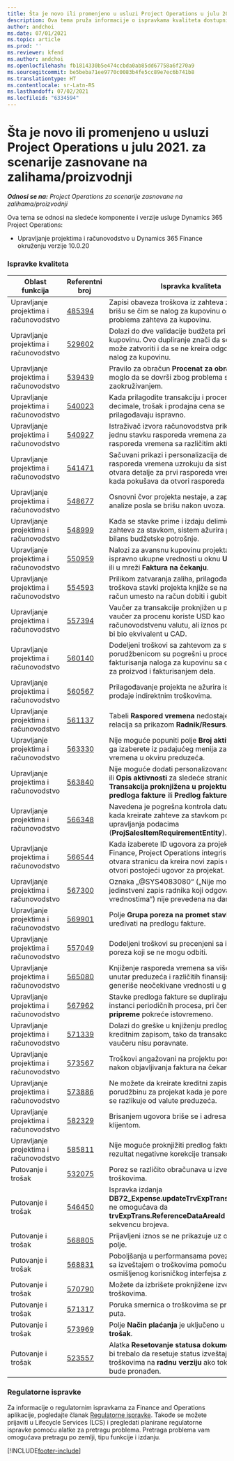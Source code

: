 ```yaml
---
title: Šta je novo ili promenjeno u usluzi Project Operations u julu 2021. za scenarije zasnovane na zalihama/proizvodnji
description: Ova tema pruža informacije o ispravkama kvaliteta dostupnim u izdanju za jul 2021. usluge Project Operations za scenarije zasnovane na zalihama/proizvodnji.
author: andchoi
ms.date: 07/01/2021
ms.topic: article
ms.prod: ''
ms.reviewer: kfend
ms.author: andchoi
ms.openlocfilehash: fb1814330b5e474ccbda0ab85dd67758a6f270a9
ms.sourcegitcommit: be5beba71ee9770c0083b4fe5cc89e7ec6b741b8
ms.translationtype: HT
ms.contentlocale: sr-Latn-RS
ms.lasthandoff: 07/02/2021
ms.locfileid: "6334594"
---
```

# <a name="whats-new-or-changed-in-project-operations-july-2021-for-stockedproduction-based-scenarios"></a>Šta je novo ili promenjeno u usluzi Project Operations u julu 2021. za scenarije zasnovane na zalihama/proizvodnji

_**Odnosi se na:** Project Operations za scenarije zasnovane na zalihama/proizvodnji_

Ova tema se odnosi na sledeće komponente i verzije usluge Dynamics 365 Project Operations:

- Upravljanje projektima i računovodstvo u Dynamics 365 Finance okruženju verzije 10.0.20
 
### <a name="quality-updates"></a>Ispravke kvaliteta
                                                                                                                                                                                  
| Oblast funkcija                      | Referentni broj| Ispravka kvaliteta                                                                                                                                                                          |
|-----------------------------------|--------|---------------------------------------------------------------------------------------------------------------------------------------------------------------------------------|
| Upravljanje projektima i računovodstvo | [485394](https://fix.lcs.dynamics.com/Issue/Details/?bugId=485394) | Zapisi obaveza troškova iz zahteva za kupovinu brišu se čim se nalog za kupovinu oslobodi problema zahteva za kupovinu.                                                                           |
| Upravljanje projektima i računovodstvo | [529602](https://fix.lcs.dynamics.com/Issue/Details/?bugId=529602) | Dolazi do dve validacije budžeta pri zahtevu za kupovinu. Ovo dupliranje znači da se zahtev ne može zatvoriti i da se ne kreira odgovarajući nalog za kupovinu.                                                                                                                        |
| Upravljanje projektima i računovodstvo | [539439](https://fix.lcs.dynamics.com/Issue/Details/?bugId=539439) | Pravilo za obračun **Procenat za obračun** nije moglo da se dovrši zbog problema sa zaokruživanjem.                                                                              |
| Upravljanje projektima i računovodstvo | [540023](https://fix.lcs.dynamics.com/Issue/Details/?bugId=540023) | Kada prilagodite transakciju i procenat sadrži decimale, trošak i prodajna cena se ne prilagođavaju ispravno.                                      |
| Upravljanje projektima i računovodstvo | [540927](https://fix.lcs.dynamics.com/Issue/Details/?bugId=540927) | Istraživač izvora računovodstva prikazuje sate za jednu stavku rasporeda vremena za više stavki rasporeda vremena sa različitim aktivnostima.                                      |
| Upravljanje projektima i računovodstvo | [541471](https://fix.lcs.dynamics.com/Issue/Details/?bugId=541471) | Sačuvani prikazi i personalizacija detalja stavke rasporeda vremena uzrokuju da sistem uvek otvara detalje za prvi rasporeda vremena na listi kada pokušava da otvori rasporeda vremena.  |
| Upravljanje projektima i računovodstvo | [548677](https://fix.lcs.dynamics.com/Issue/Details/?bugId=548677) | Osnovni čvor projekta nestaje, a zapisi strukturne analize posla se brišu nakon uvoza.                                                                                             |
| Upravljanje projektima i računovodstvo | [548999](https://fix.lcs.dynamics.com/Issue/Details/?bugId=548999) | Kada se stavke prime i izdaju delimično iz zahteva za stavkom, sistem ažurira pogrešan bilans budžetske potrošnje. |
| Upravljanje projektima i računovodstvo | [550959](https://fix.lcs.dynamics.com/Issue/Details/?bugId=550959) | Nalozi za avansnu kupovinu projekta ne prikazuju ispravno ukupne vrednosti u oknu **Ukupni iznosi** ili u mreži **Faktura na čekanju**.                                                                  |
| Upravljanje projektima i računovodstvo | [554593](https://fix.lcs.dynamics.com/Issue/Details/?bugId=554593) | Prilikom zatvaranja zaliha, prilagođavanja troškova stavki projekta knjiže se na bilansni račun umesto na račun dobiti i gubitka.                                                            |
| Upravljanje projektima i računovodstvo | [557394](https://fix.lcs.dynamics.com/Issue/Details/?bugId=557394) | Vaučer za transakcije proknjižen u projektu i vaučer za procenu koriste USD kao računovodstvenu valutu, ali iznos pokazuje koliki bi bio ekvivalent u CAD.              |
| Upravljanje projektima i računovodstvo | [560140](https://fix.lcs.dynamics.com/Issue/Details/?bugId=560140) | Dodeljeni troškovi sa zahtevom za stavkom i porudžbenicom su pogrešni u procesu fakturisanja naloga za kupovinu sa delom računa za proizvod i fakturisanjem dela.       |
| Upravljanje projektima i računovodstvo | [560567](https://fix.lcs.dynamics.com/Issue/Details/?bugId=560567) | Prilagođavanje projekta ne ažurira ispravno iznos prodaje indirektnim troškovima.                                                                                    |
| Upravljanje projektima i računovodstvo | [561137](https://fix.lcs.dynamics.com/Issue/Details/?bugId=561137) | Tabeli **Raspored vremena** nedostaje definisana relacija sa prikazom **Radnik/Resurs**.                                                                                   |
| Upravljanje projektima i računovodstvo | [563330](https://fix.lcs.dynamics.com/Issue/Details/?bugId=563330) | Nije moguće popuniti polje **Broj aktivnosti** kada ga izaberete iz padajućeg menija za raspored vremena u okviru preduzeća.                                                                 |
| Upravljanje projektima i računovodstvo | [563840](https://fix.lcs.dynamics.com/Issue/Details/?bugId=563840) | Nije moguće dodati personalizovano polje **Svrha** ili **Opis aktivnosti** za sledeće stranice: **Transakcija proknjižena u projektu**, **Kreiranje predloga fakture** ili **Predlog fakture**.  |
| Upravljanje projektima i računovodstvo | [566348](https://fix.lcs.dynamics.com/Issue/Details/?bugId=566348) | Navedena je pogrešna kontrola datuma isporuke kada kreirate zahteve za stavkom pomoću upravljanja podacima (**ProjSalesItemRequirementEntity**).                                              |
| Upravljanje projektima i računovodstvo | [566544](https://fix.lcs.dynamics.com/Issue/Details/?bugId=566544) | Kada izaberete ID ugovora za projekat u usluzi Finance, Project Operations integrisano okruženje otvara stranicu da kreira novi zapis umesto da otvori postojeći ugovor za projekat.                                                                                                                 |
| Upravljanje projektima i računovodstvo | [567300](https://fix.lcs.dynamics.com/Issue/Details/?bugId=567300) |  Oznaka „@SYS4083080“ („Nije moguće pronaći jedinstveni zapis radnika koji odgovara unetim vrednostima“) nije prevedena na danski.                                |
| Upravljanje projektima i računovodstvo | [569901](https://fix.lcs.dynamics.com/Issue/Details/?bugId=569901) | Polje **Grupa poreza na promet stavki** se ne može uređivati na predlogu fakture.                                                                               |
| Upravljanje projektima i računovodstvo | [557049](https://fix.lcs.dynamics.com/Issue/Details/?bugId=557049) | Dodeljeni troškovi su precenjeni sa iznosima poreza koji se ne mogu odbiti.                                                                                                    |
| Upravljanje projektima i računovodstvo | [565080](https://fix.lcs.dynamics.com/Issue/Details/?bugId=565080) | Knjiženje rasporeda vremena sa više projekata unutar preduzeća i različitih finansijskih aspekata generiše neočekivane vrednosti u glavnoj knjizi.                             |
| Upravljanje projektima i računovodstvo | [567962](https://fix.lcs.dynamics.com/Issue/Details/?bugId=567962) | Stavke predloga fakture se dupliraju zbog više instanci periodičnih procesa, pri čemu se **uvoz iz pripreme** pokreće istovremeno.                                      |
| Upravljanje projektima i računovodstvo | [571339](https://fix.lcs.dynamics.com/Issue/Details/?bugId=571339) | Dolazi do greške u knjiženju predloga fakture sa kreditnim zapisom, tako da transakcije na vaučeru nisu poravnate.    |
| Upravljanje projektima i računovodstvo | [573567](https://fix.lcs.dynamics.com/Issue/Details/?bugId=573567) | Troškovi angažovani na projektu postaju netačni nakon objavljivanja faktura na čekanju.                                                                             |
| Upravljanje projektima i računovodstvo | [573886](https://fix.lcs.dynamics.com/Issue/Details/?bugId=573886) | Ne možete da kreirate kreditni zapis za ulaznu porudžbinu za projekat kada je porez u valuti koja se razlikuje od valute preduzeća.                                      |
| Upravljanje projektima i računovodstvo | [582329](https://fix.lcs.dynamics.com/Issue/Details/?bugId=582329) | Brisanjem ugovora briše se i adresa povezana sa klijentom.                                                                                     |
| Upravljanje projektima i računovodstvo | [585811](https://fix.lcs.dynamics.com/Issue/Details/?bugId=585811) | Nije moguće proknjižiti predlog fakture koji je rezultat negativne korekcije transakcije vremena.                                                                    |
| Putovanje i trošak                  | [532075](https://fix.lcs.dynamics.com/Issue/Details/?bugId=532075) | Porez se različito obračunava u izveštajima o troškovima.                                                                                                                  |
| Putovanje i trošak                  | [546450](https://fix.lcs.dynamics.com/Issue/Details/?bugId=546450) | Ispravka izdanja **DB72_Expense.updateTrvExpTransProjTransId()** ne omogućava da **trvExpTrans.ReferenceDataAreaId** kreira novu sekvencu brojeva.                    |
| Putovanje i trošak                  | [568805](https://fix.lcs.dynamics.com/Issue/Details/?bugId=568805) | Prijavljeni iznos se ne prikazuje uz obavezno polje.                                                                                                             |
| Putovanje i trošak                  | [568831](https://fix.lcs.dynamics.com/Issue/Details/?bugId=568831) | Poboljšanja u performansama povezivanja troška sa izveštajem o troškovima pomoću ponovo osmišljenog korisničkog interfejsa za troškove.                                                            |
| Putovanje i trošak                  | [570790](https://fix.lcs.dynamics.com/Issue/Details/?bugId=570790) | Možete da izbrišete proknjižene izveštaje o troškovima.                                                                                           |
| Putovanje i trošak                  | [571317](https://fix.lcs.dynamics.com/Issue/Details/?bugId=571317) | Poruka smernica o troškovima se prikazuje više puta.                                                                                                       |
| Putovanje i trošak                  | [573969](https://fix.lcs.dynamics.com/Issue/Details/?bugId=573969) | Polje **Način plaćanja** je uključeno u okno **Novi trošak**.                                                                                                      |
| Putovanje i trošak                  | [523557](https://fix.lcs.dynamics.com/Issue/Details/?bugId=523557) | Alatka **Resetovanje statusa dokumenta troškova** bi trebalo da resetuje status izveštaja o troškovima na **radnu verziju** ako tok posla ne bude pronađen. 

### <a name="regulatory-updates"></a>Regulatorne ispravke
Za informacije o regulatornim ispravkama za Finance and Operations aplikacije, pogledajte članak [Regulatorne ispravke](/dynamics365/finance/localizations/regulatory-updates). Takođe se možete prijaviti u Lifecycle Services (LCS) i pregledati planirane regulatorne ispravke pomoću alatke za pretragu problema. Pretraga problema vam omogućava pretragu po zemlji, tipu funkcije i izdanju.


[!INCLUDE[footer-include](../../includes/footer-banner.md)]
